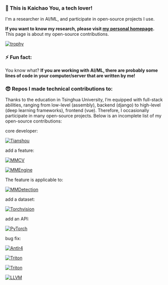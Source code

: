 ### 👋 This is Kaichao You, a tech lover!

I'm a researcher in AI/ML, and participate in open-source projects I use.

**If you want to know my research, please visit [my personal homepage](https://youkaichao.github.io/).** This page is about my open-source contributions.

[![trophy](https://github-profile-trophy.vercel.app/?username=youkaichao)](https://github.com/youkaichao)

### ⚡ Fun fact:

You know what? **If you are working with AI/ML, there are probably some lines of code in your computer/server that are written by me!**

### :sunglasses: Repos I made technical contributions to:

Thanks to the education in Tsinghua University, I’m equipped with full-stack abilities, ranging from low-level (assembly), backend (django) to high-level (deep learning frameworks), frontend (vue). Therefore, I occasionally participate in many open-source projects. Below is an incomplete list of my open-source contributions:

core developer:

[![Tianshou](https://github-readme-stats.vercel.app/api/pin/?username=thu-ml&repo=tianshou)](https://github.com/thu-ml/tianshou)

add a feature:

[![MMCV](https://github-readme-stats.vercel.app/api/pin/?username=open-mmlab&repo=mmcv)](https://github.com/open-mmlab/mmcv)

[![MMEngine](https://github-readme-stats.vercel.app/api/pin/?username=open-mmlab&repo=mmengine)](https://github.com/open-mmlab/mmengine)

The feature is applicable to:

[![MMDetection](https://github-readme-stats.vercel.app/api/pin/?username=open-mmlab&repo=mmdetection)](https://github.com/open-mmlab/mmdetection)

add a dataset:

[![Torchvision](https://github-readme-stats.vercel.app/api/pin/?username=pytorch&repo=vision)](https://github.com/pytorch/vision)

add an API:

[![PyTorch](https://github-readme-stats.vercel.app/api/pin/?username=pytorch&repo=pytorch)](https://github.com/pytorch/pytorch)

bug fix:

[![Antlr4](https://github-readme-stats.vercel.app/api/pin/?username=antlr&repo=antlr4)](https://github.com/antlr/antlr4)

[![Triton](https://github-readme-stats.vercel.app/api/pin/?username=openai&repo=triton)](https://github.com/openai/triton)

[![Triton](https://github-readme-stats.vercel.app/api/pin/?username=openai&repo=tiktoken)](https://github.com/openai/tiktoken)

[![LLVM](https://github-readme-stats.vercel.app/api/pin/?username=llvm&repo=llvm-project)](https://github.com/llvm/llvm-project)


<!--
**youkaichao/youkaichao** is a ✨ _special_ ✨ repository because its `README.md` (this file) appears on your GitHub profile.

Here are some ideas to get you started:

- 🔭 I’m currently working on ...
- 🌱 I’m currently learning ...
- 👯 I’m looking to collaborate on ...
- 🤔 I’m looking for help with ...
- 💬 Ask me about ...
- 📫 How to reach me: ...
- 😄 Pronouns: ...
-  ...
-->
